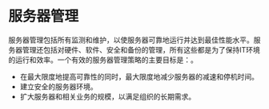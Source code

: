 # 服务器管理

服务器管理包括所有监测和维护，以使服务器可靠地运行并达到最佳性能水平。服务器管理还包括对硬件、软件、安全和备份的管理，所有这些都是为了保持IT环境的运行和效率。一个有效的服务器管理策略的主要目标是：。

- 在最大限度地提高可靠性的同时，最大限度地减少服务器的减速和停机时间。
- 建立安全的服务器环境。
- 扩大服务器和相关业务的规模，以满足组织的长期需求。
